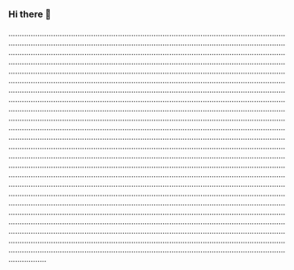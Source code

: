 ### Hi there 👋

.................................................................................................................................................................................................................................................................................................................................................................................................................................................................................................................................................................................................................................................................................................................................................................................................................................................................................................................................................................................................................................................................................................................................................................................................................................................................................................................................................................................................................................................................................................................................................................................................................................................................................................................................................................................................................................................................................................................................................................................................................................................................................................................................................................................................................................................................................................................................................................................................................................................................................................................................................................................................................................................................................................................................................................................................................................................................................................................................................................................................................................................................................................................